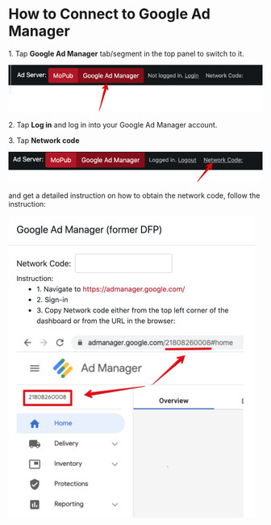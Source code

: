 # How to Connect to Google Ad Manager

1\. Tap **Google Ad Manager** tab/segment in the top panel to switch to it.

![image](img/connect-google-ad-manager.png)

2\. Tap **Log in** and log in into your Google Ad Manager account.

3\. Tap **Network code** 

![tap network code](img/connect-google-ad-manager-network-code.png)

and get a detailed instruction on how to obtain the network code, follow the instruction:

![tap network code](img/connect-google-ad-manager-network-code02.png)